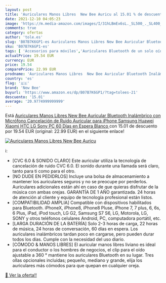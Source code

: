 ```yaml
---
layout: post
title: 'Auriculares Manos Libres  New Bee Auricu al 15.01 % de descuento'
date: 2021-12-10 04:05:23
image: 'https://m.media-amazon.com/images/I/31hLBmEx6sL._SL500_._SL400_.jpg'
comments: true
category: ofertas
author: 'tole.es'
slug: 'B07B7K6GP1-es Auriculares Manos Libres New Bee Auricular Bluetooth...'
sku: 'B07B7K6GP1-es'
tags: [ 'Accesorios para móviles','Auriculares Bluetooth de un solo oído','Auriculares para equipo de audio','Auriculares y accesorios','Comunicación móvil y accesorios','Electrónica','auriculares','bluetooth','huawei','iphone','new bee','samsung','sony','xiaomi', ]
actualPrice: 19.54 EUR
currency: EUR
price: 19.54
comparePrice: 22.99 EUR
prodname: 'Auriculares Manos Libres  New Bee Auricular Bluetooth Inalámbrico con Micrófono Cancelación de Ruido Auricular para iPhone  Samsung  Huawei  Xiaomi  HTC  LG  Sony  PC 60 Días en Espera  Blanco '
country: 'es'
flag: '🇪🇸'
brand: 'New Bee'
buyurl: 'https://www.amazon.es/dp/B07B7K6GP1/?tag=tolees-21'
descuento: '15.01'
average: '20.9774999999999'
---
```


Está [Auriculares Manos Libres  New Bee Auricular Bluetooth Inalámbrico con Micrófono Cancelación de Ruido Auricular para iPhone  Samsung  Huawei  Xiaomi  HTC  LG  Sony  PC 60 Días en Espera  Blanco ](https://www.amazon.es/dp/B07B7K6GP1/?tag=tolees-21) con 15.01 de descuento por 19.54 EUR (original: 22.99 EUR) en el siguiente enlace!

[![Auriculares Manos Libres  New Bee Auricu](https://m.media-amazon.com/images/I/31hLBmEx6sL._SL500_._SL400_.jpg)](https://www.amazon.es/dp/B07B7K6GP1/?tag=tolees-21)

ℹ️:

- [CVC 6.0 & SONIDO CLARO] Este auricular utiliza la tecnología de cancelación de ruido CVC 6.0. El sonido durante una llamada será claro, tanto para ti como para el otro.
- [NO DUDE EN PEDIDRLOS] Incluye una bolsa de almacenamiento a mantener los auriculares seguros y no se preocupe por perderlos. Auriculares adicionales están ahí en caso de que quieras disfrutar de la música con ambas orejas. GARANTÍA DE 1 AÑO garantizada. 24 horas de atención al cliente y equipo de tecnología profesional están listos.
- [COMPATIBILIDAD AMPLIA] Compatible con dispositivos habilitados para Bluetooth. iPhoneX, iPhone8, iPhone8 Pluse, iPhone 7, 7 plus, 6, 6s, 6 Plus, iPad, iPod touch, LG G2, Samsung S7 S6, LG, Motorola, LG, SONY y otros teléfonos celulares Android, PC, computadora portátil, etc.
- [LARGA DURACIÓN DE LA BATERÍA] Solo 2-3 horas de carga, 22 horas de música, 24 horas de conversación, 60 días en espera. Los auriculares inalámbricos tardan poco en cargarse, pero pueden durar todos los días. Cumple con la necesidad del uso diario.
- [CÓMODO & MANOS LIBRES] El auricular manos libres liviano es ideal para el conductor o los hombres de negocios, el clip para el oído ajustable a 360 ° mantiene los auriculares Bluetooth en su lugar. Tres ollas opcionales incluidas; pequeño, mediano y grande, elija los auriculares más cómodos para que quepan en cualquier oreja.

[🛒 Ver la oferta!!](https://www.amazon.es/dp/B07B7K6GP1/?tag=tolees-21)
